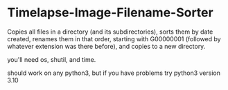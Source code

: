 # Timelapse-Image-Filename-Sorter
Copies all files in a directory (and its subdirectories), sorts them by date created, renames them in that order, starting with G00000001 (followed by whatever extension was there before), and copies to a new directory.

you'll need os, shutil, and time.

should work on any python3, but if you have problems try python3 version 3.10